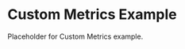 <!-- file: examples/modules/metrics/custom-metrics/README.md -->
<!-- version: 1.0.0 -->
<!-- guid: 2a7a7eef-bc0b-478e-8b40-13ce999e5ce5 -->

# Custom Metrics Example

Placeholder for Custom Metrics example.
